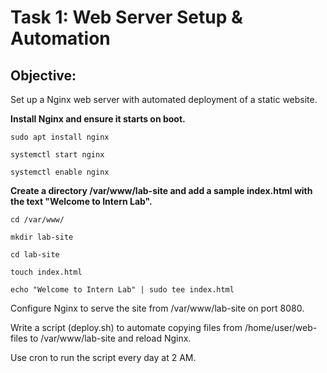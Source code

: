 
# Task 1: Web Server Setup & Automation  

## Objective:

Set up a Nginx web server with automated deployment of a static website.


**Install Nginx and ensure it starts on boot.**

```
sudo apt install nginx
```

```
systemctl start nginx
```

```
systemctl enable nginx
```

**Create a directory /var/www/lab-site and add a sample index.html with the text "Welcome to Intern Lab".**

```
cd /var/www/
```

```
mkdir lab-site
```

```
cd lab-site
```

```
touch index.html
```

```
echo "Welcome to Intern Lab" | sudo tee index.html
``` 



Configure Nginx to serve the site from /var/www/lab-site on port 8080.

Write a script (deploy.sh) to automate copying files from /home/user/web-files to /var/www/lab-site and reload Nginx.

Use cron to run the script every day at 2 AM.